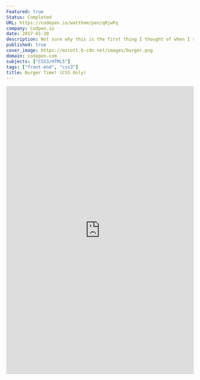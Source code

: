 ```yaml
---
Featured: true
Status: Completed
URL: https://codepen.io/watthem/pen/qRjwPq
company: Codpen.io
date: 2017-01-30
description: Not sure why this is the first thing I thought of when I saw a daily CSS challenge on the topic of "hamburgers", but building this demo using only CSS compontents brought back a lot of fond memories!
published: true
cover_image: https://mscott.b-cdn.net/images/burger.png
domain: codepen.com
subjects: ["CSS3/HTML5"]
tags: ["front-end", "css3"]
title: Burger Time! (CSS Only)
---
```


<iframe height="775" style="width: 100%;" scrolling="no" title="Burger Time! (CSS Only)" src="https://codepen.io/watthem/embed/qRjwPq?height=775&theme-id=dark&default-tab=result" frameborder="no" allowtransparency="true" allowfullscreen="true">
  See the Pen <a href='https://codepen.io/watthem/pen/qRjwPq'>Burger Time! (CSS Only)</a> by Matthew Hendricks
  (<a href='https://codepen.io/watthem'>@watthem</a>) on <a href='https://codepen.io'>CodePen</a>.
</iframe>
